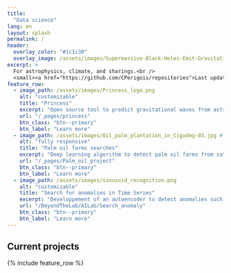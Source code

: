 ```yaml
---
title: 
  "Data science"
lang: en
layout: splash
permalink: /
header:
  overlay_color: "#1c1c30"
  overlay_image: /assets/images/Supermassive-Black-Holes-Emit-Gravitational-Waves-scaled.webp
excerpt: >
  For astrophysics, climate, and sharings.<br />
  <small><a href="https://github.com/CPerigois/repositories">Last update Jul. 1</a></small>
feature_row:
  - image_path: /assets/images/Princess_logo.png
    alt: "customizable"
    title: "Princess"
    excerpt: "Open source tool to predict gravitational waves from astrophysical models."
    url: "/_pages/princess"
    btn_class: "btn--primary"
    btn_label: "Learn more"
  - image_path: /assets/images/Oil_palm_plantation_in_Cigudeg-03.jpg #
    alt: "fully responsive"
    title: "Palm oil farms searches"
    excerpt: "Deep learning algorithm to detect palm oil farms from satellite images. Under developement"
    url: "/_pages/Palm_oil_project"
    btn_class: "btn--primary"
    btn_label: "Learn more"
  - image_path: /assets/images/sinusoïd_recognition.png
    alt: "customizable"
    title: "Search for anomalies in Time Series"
    excerpt: "Developpement of an autoencoder to detect anomalies such as drift in sinusoïdal signals."
    url: "/BeyondTheLab/AILab/Search_anomaly"
    btn_class: "btn--primary"
    btn_label: "Learn more"  
---
```

## Current projects
{% include feature_row %}
